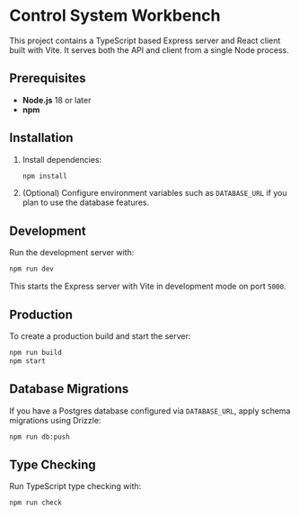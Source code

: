 # Control System Workbench

This project contains a TypeScript based Express server and React client built with Vite. It serves both the API and client from a single Node process.

## Prerequisites

- **Node.js** 18 or later
- **npm**

## Installation

1. Install dependencies:
   ```bash
   npm install
   ```
2. (Optional) Configure environment variables such as `DATABASE_URL` if you plan to use the database features.

## Development

Run the development server with:

```bash
npm run dev
```

This starts the Express server with Vite in development mode on port `5000`.

## Production

To create a production build and start the server:

```bash
npm run build
npm start
```

## Database Migrations

If you have a Postgres database configured via `DATABASE_URL`, apply schema migrations using Drizzle:

```bash
npm run db:push
```

## Type Checking

Run TypeScript type checking with:

```bash
npm run check
```
